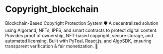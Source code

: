 # Copyright_blockchain
Blockchain-Based Copyright Protection System 🛡️
A decentralized solution using Algorand, NFTs, IPFS, and smart contracts to protect digital content. Provides proof of ownership, NFT-based copyright, secure storage, and automated licensing. Built with PyTeal, React.js, and AlgoSDK, ensuring transparent verification &amp; fair monetization. 🚀
